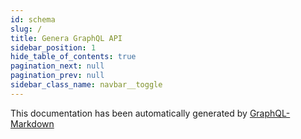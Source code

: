 ```yaml
---
id: schema
slug: /
title: Genera GraphQL API
sidebar_position: 1
hide_table_of_contents: true
pagination_next: null
pagination_prev: null
sidebar_class_name: navbar__toggle
---
```


This documentation has been automatically generated by [GraphQL-Markdown](https://graphql-markdown.github.io)
